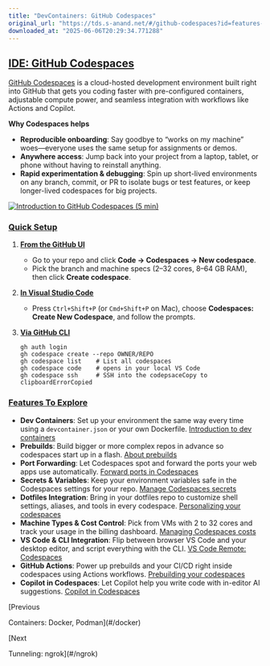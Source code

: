 ```yaml
---
title: "DevContainers: GitHub Codespaces"
original_url: "https://tds.s-anand.net/#/github-codespaces?id=features-to-explore"
downloaded_at: "2025-06-06T20:29:34.771288"
---
```


[IDE: GitHub Codespaces](#/github-codespaces?id=ide-github-codespaces)
----------------------------------------------------------------------

[GitHub Codespaces](https://github.com/features/codespaces) is a cloud-hosted development environment built right into GitHub that gets you coding faster with pre-configured containers, adjustable compute power, and seamless integration with workflows like Actions and Copilot.

**Why Codespaces helps**

* **Reproducible onboarding**: Say goodbye to “works on my machine” woes—everyone uses the same setup for assignments or demos.
* **Anywhere access**: Jump back into your project from a laptop, tablet, or phone without having to reinstall anything.
* **Rapid experimentation & debugging**: Spin up short-lived environments on any branch, commit, or PR to isolate bugs or test features, or keep longer-lived codespaces for big projects.

[![Introduction to GitHub Codespaces (5 min)](https://i.ytimg.com/vi_webp/-tQ2nxjqP6o/sddefault.webp)](https://www.youtube.com/watch?v=-tQ2nxjqP6o)

### [Quick Setup](#/github-codespaces?id=quick-setup)

1. [**From the GitHub UI**](https://github.com/codespaces)

   * Go to your repo and click **Code → Codespaces → New codespace**.
   * Pick the branch and machine specs (2–32 cores, 8–64 GB RAM), then click **Create codespace**.
2. [**In Visual Studio Code**](https://code.visualstudio.com/docs/remote/codespaces)

   * Press `Ctrl+Shift+P` (or `Cmd+Shift+P` on Mac), choose **Codespaces: Create New Codespace**, and follow the prompts.
3. [**Via GitHub CLI**](https://docs.github.com/en/codespaces/developing-in-a-codespace/using-github-codespaces-with-github-cli)

   ```
   gh auth login
   gh codespace create --repo OWNER/REPO
   gh codespace list    # List all codespaces
   gh codespace code    # opens in your local VS Code
   gh codespace ssh     # SSH into the codepsaceCopy to clipboardErrorCopied
   ```

### [Features To Explore](#/github-codespaces?id=features-to-explore)

* **Dev Containers**: Set up your environment the same way every time using a `devcontainer.json` or your own Dockerfile. [Introduction to dev containers](https://docs.github.com/en/codespaces/setting-up-your-project-for-codespaces/adding-a-dev-container-configuration/introduction-to-dev-containers)
* **Prebuilds**: Build bigger or more complex repos in advance so codespaces start up in a flash. [About prebuilds](https://docs.github.com/en/codespaces/prebuilding-your-codespaces/about-github-codespaces-prebuilds)
* **Port Forwarding**: Let Codespaces spot and forward the ports your web apps use automatically. [Forward ports in Codespaces](https://docs.github.com/en/codespaces/developing-in-a-codespace/forwarding-ports-in-your-codespace)
* **Secrets & Variables**: Keep your environment variables safe in the Codespaces settings for your repo. [Manage Codespaces secrets](https://docs.github.com/en/enterprise-cloud@latest/codespaces/managing-codespaces-for-your-organization/managing-development-environment-secrets-for-your-repository-or-organization)
* **Dotfiles Integration**: Bring in your dotfiles repo to customize shell settings, aliases, and tools in every codespace. [Personalizing your codespaces](https://docs.github.com/en/codespaces/setting-your-user-preferences/personalizing-github-codespaces-for-your-account)
* **Machine Types & Cost Control**: Pick from VMs with 2 to 32 cores and track your usage in the billing dashboard. [Managing Codespaces costs](https://docs.github.com/en/billing/managing-billing-for-github-codespaces/about-billing-for-github-codespaces)
* **VS Code & CLI Integration**: Flip between browser VS Code and your desktop editor, and script everything with the CLI. [VS Code Remote: Codespaces](https://code.visualstudio.com/docs/remote/codespaces)
* **GitHub Actions**: Power up prebuilds and your CI/CD right inside codespaces using Actions workflows. [Prebuilding your codespaces](https://docs.github.com/en/codespaces/prebuilding-your-codespaces)
* **Copilot in Codespaces**: Let Copilot help you write code with in-editor AI suggestions. [Copilot in Codespaces](https://docs.github.com/en/codespaces/reference/using-github-copilot-in-github-codespaces)

[Previous

Containers: Docker, Podman](#/docker)

[Next

Tunneling: ngrok](#/ngrok)
